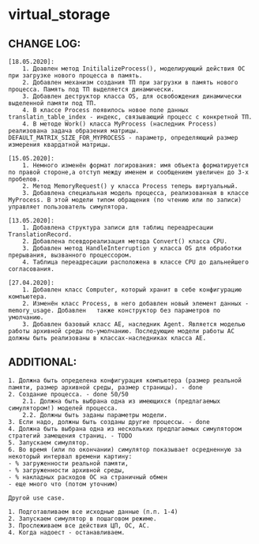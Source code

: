 # virtual_storage
## CHANGE LOG:
    [18.05.2020]:
        1. Доавлен метод InitilalizeProcess(), моделирующий действия ОС при загрузке нового процесса в память.
        2. Добавлен механизм создания ТП при загрузки в память нового процесса. Память под ТП выделяется динамически.
        3. Добавлен деструктор класса OS, для освобождения динамически выделенной памяти под ТП.
        4. В классе Process появилось новое поле данных translatin_table_index - индекс, связывающий процесс с конкретной ТП.
        4. В методе Work() класса MyProcess (наследник Process) реализована задача образения матрицы. DEFAULT_MATRIX_SIZE_FOR_MYPROCESS - параметр, определяющий размер измерения квардатной матрицы.

    [15.05.2020]:
        1. Немного изменён формат логирования: имя объекта форматируется по правой стороне,а отступ между именем и сообщением увеличен до 3-х пробелов.
        2. Метод MemoryRequest() у класса Process теперь виртуальный.
        3. Добавлена специальная модель процесса, реализованная в классе MyProcess. В этой модели типом обращения (по чтению или по записи) управляет пользователь симулятора.

    [13.05.2020]:
        1. Добавлена структура записи для таблиц переадресации TranslationRecord.
        2. Добавлена псевдореализация метода Convert() класса CPU.
        3. Добавлен метод HandleInterruption у класса OS для обработки прерывания, вызванного процессором.
        4. Таблица переадресации расположена в классе CPU до дальнейшего согласования.

    [27.04.2020]:
        1. Добавлен класс Computer, который хранит в себе конфигурацию компьютера.
        2. Изменён класс Process, в него добавлен новый элемент данных - memory_usage. Добавлен   также конструктор без параметров по умолчанию.
        3. Добавлен базовый класс AE, наследник Agent. Является моделью работы архивной среды по-умолчанию. Последующие модели работы АС должны быть реализованы в классах-наследниках класса AE. 



## ADDITIONAL:
    1. Должна быть определена конфигурация компьютера (размер реальной памяти, размер архивной среды, размер страницы). - done
    2. Создание процесса. - done 50/50
        2.1. Должна быть выбрана одна из имеющихся (предлагаемых симулятором!) моделей процесса.
        2.2. Должны быть заданы параметры модели.
    3. Если надо, должны быть созданы другие процессы. - done
    4. Должна быть выбрана одна из нескольких предлагаемых симулятором стратегий замещения страниц. - TODO
    5. Запускаем симулятор.
    6. Во время (или по окончании) симулятор показывает осредненную за некоторый интервал времени картину:
    - % загруженности реальной памяти,
    - % загруженности архивной среды,
    - % накладных расходов ОС на страничный обмен
    - еще много что (потом уточним)

    Другой use case.

    1. Подготавливаем все исходные данные (п.п. 1-4)
    2. Запускаем симулятор в пошаговом режиме.
    3. Прослеживаем все действия ЦП, ОС, АС.
    4. Когда надоест - останавливаем.
